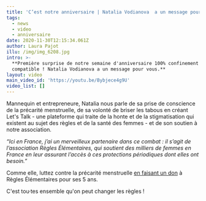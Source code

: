 ```yaml
---
title: 'C’est notre anniversaire | Natalia Vodianova  a un message pour vous '
tags:
  - news
  - video
  - anniversaire
date: 2020-11-30T12:15:34.061Z
author: Laura Pajot
illu: /img/img_6208.jpg
intro: >-
  **Première surprise de notre semaine d'anniversaire 100% confinement
  compatible ! Natalia Vodianova a un message pour vous.**
layout: video
main_video_id: 'https://youtu.be/Bybjece4g9U'
video_list: []
---
```

Mannequin et entrepreneure, Natalia nous parle de sa prise de conscience de la précarité menstruelle, de sa volonté de briser les tabous en créant Let's Talk - une plateforme qui traite de la honte et de la stigmatisation qui existent au sujet des règles et de la santé des femmes - et de son soutien à notre association.

_“Ici en France, j’ai un merveilleux partenaire dans ce combat : il s’agit de l’association Règles Élémentaires, qui soutient des milliers de femmes en France en leur assurant l’accès à ces protections périodiques dont elles ont besoin.”_ 

Comme elle, luttez contre la précarité menstruelle [en faisant un don](https://www.helloasso.com/associations/regles-elementaires/formulaires/1/widget) à Règles Élémentaires pour ses 5 ans.

C'est tou·tes ensemble qu'on peut changer les règles !
